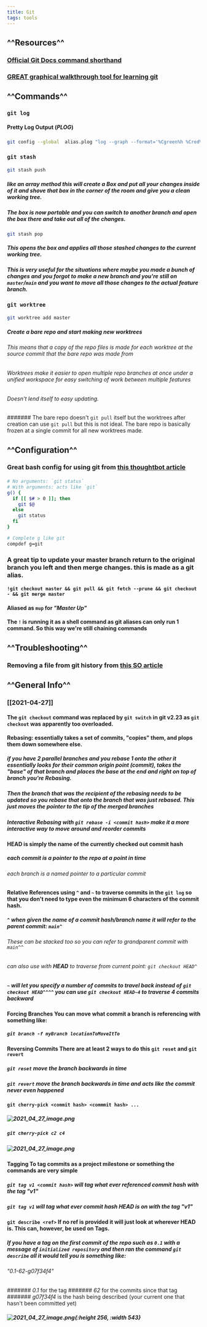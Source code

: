```yaml
---
title: Git
tags: tools
---
```


## ^^Resources^^
### [Official Git Docs command shorthand](https://git-scm.com/docs)
### [GREAT graphical walkthrough tool for learning git](https://learngitbranching.js.org/)
## ^^Commands^^
### `git log`
#### Pretty Log Output (_PLOG_)
#####
```bash
git config --global  alias.plog "log --graph --format='%Cgreen%h %Cred%aN%Cblue%d%Creset %s %C(yellow)(%cr)%Creset'"
```
### `git stash`
#### 
```bash
git stash push 
```
##### like an array method this will create a _Box_ and put all your changes inside of it and shove that _box_ in the corner of the room and give you a clean working tree.
##### The _box_ is now portable and you can switch to another branch and open the _box_ there and take out all of the changes.
####
```bash
git stash pop
```
##### This opens the _box_ and applies all those stashed changes to the current working tree.
##### This is very useful for the situations where maybe you made a bunch of changes and you forgot to make a new branch and you're still on `master`/`main` and you want to move all those changes to the actual feature branch.
### `git worktree`
#### 
```bash
git worktree add master
```
##### Create a bare repo  and start making new worktrees
###### This means that a copy of the repo files is made for each worktree at the source commit that the bare repo was made from
###### Worktrees make it easier to open multiple repo branches at once under a unified workspace for easy switching of work between multiple features
###### Doesn't lend itself to easy updating.
####### The bare repo doesn't `git pull` itself but the worktrees after creation can use `git pull` but this is not ideal. The bare repo is basically frozen at a single commit for all new worktrees made.
## ^^Configuration^^
### Great bash config for using git from [this thoughtbot article](https://thoughtbot.com/upcase/videos/git-customizing)
#### 
```bash
# No arguments: `git status`
# With arguments: acts like `git`
g() {
  if [[ $# > 0 ]]; then
    git $@
  else
    git status
  fi
}

# Complete g like git
compdef g=git
```
### A great tip to update your master branch return to the original branch you left and then merge changes. this is made as a git alias.
#### `!git checkout master && git pull && git fetch --prune && git checkout - && git merge master`
#### Aliased as `mup` for _"Master Up"_
#### The `!` is running it as a shell command as git aliases can only run 1 command. So this way we're still chaining commands
## ^^Troubleshooting^^
### Removing a file from git history from [this SO article](https://stackoverflow.com/questions/307828/how-do-you-fix-a-bad-merge-and-replay-your-good-commits-onto-a-fixed-merge/15729420#15729420)
## ^^General Info^^
### [[2021-04-27]]
#### The `git checkout` command was replaced by `git switch` in git v2.23 as `git checkout` was apparently too overloaded.
#### **Rebasing:** essentially takes a set of commits, "copies" them, and plops them down somewhere else.
##### if you have 2 parallel branches and you rebase 1 onto the other it essentially looks for their common origin point (commit), takes the "base" of that branch and places the base at the end and right on top of branch you're Rebasing.
##### Then the branch that was the recipient of the rebasing needs to be updated so you rebase that onto the branch that was just rebased. This just moves the pointer to the tip of the merged branches
##### Interactive Rebasing with `git rebase -i <commit hash>` make it a more interactive way to move around and reorder commits
#### **HEAD** is simply the name of the currently checked out commit hash
##### each commit is a pointer to the repo at a point in time
###### each branch is a named pointer to a particular commit
#### **Relative References** using `^` and `~` to traverse commits in the `git log` so that you don't need to type even the minimum 6 characters of the commit hash.
##### `^` when given the name of a commit hash/branch name it will refer to the parent commit: `main^`
###### These can be stacked too so you can refer to grandparent commit with `main^^`
###### can also use with **HEAD** to traverse from current point: `git checkout HEAD^`
##### `~` will let you specify a number of commits to travel back instead of `git checkout HEAD^^^^` you can use `git checkout HEAD~4` to traverse 4 commits backward
#### **Forcing Branches** You can move what commit a branch is referencing with something like:
##### `git branch -f myBranch locationToMoveItTo`
#### **Reversing Commits** There are at least 2 ways to do this `git reset` and `git revert`
##### `git reset` move the branch backwards in time
##### `git revert` move the branch backwards in time and acts like the commit never even happened
#### `git cherry-pick <commit hash> <commmit hash> ...`
##### ![2021_04_27_image.png](https://cdn.logseq.com/%2F07ac90d5-a8a5-495c-84ae-a5c969228e383e15d4ae-be18-4a8f-acb1-c3e3cc45cbaf2021_04_27_image.png?Expires=4773158404&Signature=Tz~VjOeuALHDo~htM6IzYhAjMY6xItAyynFz4MnJhk1JuwNeQqhMgDmARACUARHT1pgrWRWvtdRuxTBPBVCZGtGwqJMN~yyT2xn12PKBGixRgjMdf4R~Q8m9wsm58~mjXNoL4M5bVb-WbGmV1m9RCOMw9UwiFb0nqN7ms7mroIC3MSZmlvDrbz8LpJPWkp~KlacU9ZeF6knUV2doFho0cckWfW9LsXiJ3y3goCEEleYOjC9WWDwNBDciRKukUXQZEeH87pkLGlr2NB2ZhYat4NhwlfNbdgRye~iTD7WMMX-p5hOYzuuFCxt0-7H8-5wboemZCELbhveVxvwsP70vSQ__&Key-Pair-Id=APKAJE5CCD6X7MP6PTEA)
##### `git cherry-pick c2 c4`
##### ![2021_04_27_image.png](https://cdn.logseq.com/%2F07ac90d5-a8a5-495c-84ae-a5c969228e382d520a7f-8f7e-4611-8688-f577103228a12021_04_27_image.png?Expires=4773158436&Signature=OVIU3Ae4tfpm0qsdn6a7~pHwIgTHuqNKtnIO7zb46Q2ccC~mLbV8RHgXErVUjRLjeYX3Ya80cR6sHTwqsFx~IW9ejEilesi1YNAr2UNeWN4uw8G8n7PxNHO-v30ZCMEsPfU36liohp6RoGfdpl5v-DfRrlREtKy7jUIofPrG0s0bs7QTIywuW-bB85LxFlI4BO7cavXXqlJhf5SRVVDKg7DSnmxJ4K4v-oxZGfzuBhAfsvU7Vh60JS1CjDI~zX-S7tZ8d5t~5dDl8FR0~J1L2eskouayjFNAIFtSpJ5cIuPH3gHIMXPgXF4UuFl6hv8BTu1vrPiXN5uG~X3Ck3YCyQ__&Key-Pair-Id=APKAJE5CCD6X7MP6PTEA)
#### **Tagging** To tag commits as a project milestone or something the commands are very simple
##### `git tag v1 <commit hash>` will tag what ever referenced commit hash with the tag _"v1"_
##### `git tag v1` will tag what ever commit hash **HEAD** is on with the tag _"v1"_
#### `git describe <ref>` If no ref is provided it will just look at wherever HEAD is. This can, however, be used on Tags.
##### If you have a tag on the first commit of the repo such as `0.1` with a message of `initialized repository` and then ran the command `git describe` all it would tell you is something like:
###### _"0.1-62-g07f34f4"_
####### _0.1_ for the tag
####### _62_ for the commits since that tag
####### _g07f34f4_ is the hash being described (your current one that hasn't been committed yet)
##### ![2021_04_27_image.png](https://cdn.logseq.com/%2F07ac90d5-a8a5-495c-84ae-a5c969228e38150b5d0a-c5e6-401b-b6ee-39fb4031aabe2021_04_27_image.png?Expires=4773160079&Signature=E6p6WMlzNrJ7yVeIR0bADUCYsOUg2QaJAYBnlyHNxG7fAK2XqQete8ZYAQ9yf7rxztozxD8Ya2DDk9GsITJuMpDHRvSaQePFgNkGYhAeflkD-ZDqntqPVNWsyD-TkxdX5Z1WfAhGcR1L6ixWbwAXnOgGa1YRFeqsyCwJOdBSWJfGHbJAJMmAgjQyS4~1-NI7K2ZXX-WYu-hg0GoN4QZ2BiNt4JdrWUN2~flky49CNhFNdZplz1eBLSr~m19CTHNIX3x8kPjHNMO0qzRXaTz6ersk5I2vPpzwcqT8MXoI77suIXgH9nsdFEu4fkxUu5Ac2nEeg8CbcOe91C18Hdi7oQ__&Key-Pair-Id=APKAJE5CCD6X7MP6PTEA){:height 256, :width 543}
